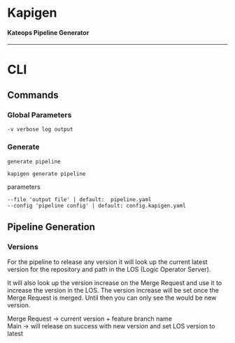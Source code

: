 # Kapigen
#### Kateops Pipeline Generator

----
# CLI
## Commands
### Global Parameters
```shell
-v verbose log output
```
### Generate
`generate pipeline`
```shell
kapigen generate pipeline
```
parameters
```shell
--file 'output file' | default:  pipeline.yaml
--config 'pipeline config' | default: config.kapigen.yaml
```

## Pipeline Generation
### Versions
For the pipeline to release any version it will look up the current latest version for the repository and path 
in the LOS (Logic Operator Server).

It will also look up the version increase on the Merge Request and use it to increase the version in the LOS.
The version increase will be set once the Merge Request is merged. Until then you can only see the would be new version.

>>>

Merge Request -> current version + feature branch name \
Main -> will release on success with new version and set LOS version to latest

>>>
